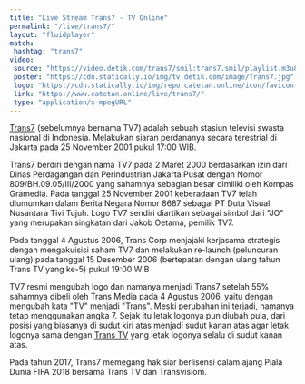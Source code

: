 ```yaml
---
title: "Live Stream Trans7 - TV Online"
permalink: "/live/trans7/"
layout: "fluidplayer"
match:
 hashtag: "trans7"
video:
 source: "https://video.detik.com/trans7/smil:trans7.smil/playlist.m3u8"
 poster: "https://cdn.statically.io/img/tv.detik.com/image/Trans7.jpg"
 logo: "https://cdn.statically.io/img/repo.catetan.online/icon/favicon-32x32.png"
 link: "https://www.catetan.online/live/trans7/"
 type: "application/x-mpegURL"
---
```

[Trans7](/live/trans7/) (sebelumnya bernama TV7) adalah sebuah stasiun televisi swasta nasional di Indonesia. Melakukan siaran perdananya secara terestrial di Jakarta pada 25 November 2001 pukul 17:00 WIB.

Trans7 berdiri dengan nama TV7 pada 2 Maret 2000 berdasarkan izin dari Dinas Perdagangan dan Perindustrian Jakarta Pusat dengan Nomor 809/BH.09.05/III/2000 yang sahamnya sebagian besar dimiliki oleh Kompas Gramedia. Pada tanggal 25 November 2001 keberadaan TV7 telah diumumkan dalam Berita Negara Nomor 8687 sebagai PT Duta Visual Nusantara Tivi Tujuh. Logo TV7 sendiri diartikan sebagai simbol dari "JO" yang merupakan singkatan dari Jakob Oetama, pemilik TV7.

Pada tanggal 4 Agustus 2006, Trans Corp menjajaki kerjasama strategis dengan mengakuisisi saham TV7 dan melakukan re-launch (peluncuran ulang) pada tanggal 15 Desember 2006 (bertepatan dengan ulang tahun Trans TV yang ke-5) pukul 19:00 WIB

TV7 resmi mengubah logo dan namanya menjadi Trans7 setelah 55% sahamnya dibeli oleh Trans Media pada 4 Agustus 2006, yaitu dengan mengubah kata "TV" menjadi "Trans". Meski perubahan ini terjadi, namanya tetap menggunakan angka 7. Sejak itu letak logonya pun diubah pula, dari posisi yang biasanya di sudut kiri atas menjadi sudut kanan atas agar letak logonya sama dengan [Trans TV](/live/transtv/) yang letak logonya selalu di sudut kanan atas.

Pada tahun 2017, Trans7 memegang hak siar berlisensi dalam ajang Piala Dunia FIFA 2018 bersama Trans TV dan Transvisiom.

<!--
"https://cdn-livetv1.metube.id/hls/rcti.m3u8","https://cdn-livetv1.metube.id/hls/eplrcti.m3u8 ","https://cdn-stream6.metube.id/hls/CYeRTFCItNRRgRwPVrSvdeN4IR3UjF6P.m3u8","https://cdn-livetv1.metube.id/hls/rcti.m3u8"
-->
